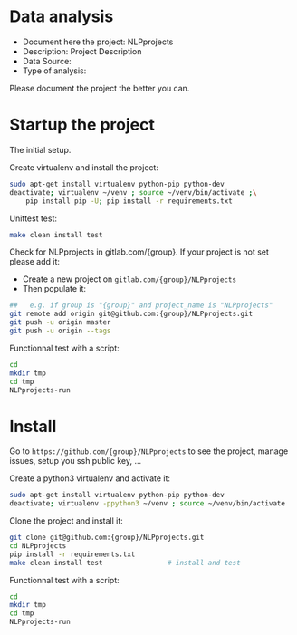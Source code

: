 # Data analysis
- Document here the project: NLPprojects
- Description: Project Description
- Data Source:
- Type of analysis:

Please document the project the better you can.

# Startup the project

The initial setup.

Create virtualenv and install the project:
```bash
sudo apt-get install virtualenv python-pip python-dev
deactivate; virtualenv ~/venv ; source ~/venv/bin/activate ;\
    pip install pip -U; pip install -r requirements.txt
```

Unittest test:
```bash
make clean install test
```

Check for NLPprojects in gitlab.com/{group}.
If your project is not set please add it:

- Create a new project on `gitlab.com/{group}/NLPprojects`
- Then populate it:

```bash
##   e.g. if group is "{group}" and project_name is "NLPprojects"
git remote add origin git@github.com:{group}/NLPprojects.git
git push -u origin master
git push -u origin --tags
```

Functionnal test with a script:

```bash
cd
mkdir tmp
cd tmp
NLPprojects-run
```

# Install

Go to `https://github.com/{group}/NLPprojects` to see the project, manage issues,
setup you ssh public key, ...

Create a python3 virtualenv and activate it:

```bash
sudo apt-get install virtualenv python-pip python-dev
deactivate; virtualenv -ppython3 ~/venv ; source ~/venv/bin/activate
```

Clone the project and install it:

```bash
git clone git@github.com:{group}/NLPprojects.git
cd NLPprojects
pip install -r requirements.txt
make clean install test                # install and test
```
Functionnal test with a script:

```bash
cd
mkdir tmp
cd tmp
NLPprojects-run
```
